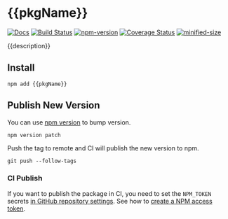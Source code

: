 # {{pkgName}}

[![Docs](https://img.shields.io/badge/Docs-read-%23fdf9f5)](https://{{author}}.github.io/{{repoName}})
[![Build Status](https://github.com/{{author}}/{{repoName}}/actions/workflows/build.yml/badge.svg)](https://github.com/{{author}}/{{repoName}}/actions/workflows/build.yml)
[![npm-version](https://img.shields.io/npm/v/{{pkgName}}.svg)](https://www.npmjs.com/package/{{pkgName}})
[![Coverage Status](https://img.shields.io/coverallsCoverage/github/{{author}}/{{repoName}})](https://coveralls.io/github/{{author}}/{{repoName}})
[![minified-size](https://img.shields.io/bundlephobia/minzip/{{pkgName}})](https://bundlephobia.com/package/{{pkgName}})

{{description}}

## Install

```
npm add {{pkgName}}
```

## Publish New Version

You can use [npm version](https://docs.npmjs.com/cli/v10/commands/npm-version) to bump version.

```
npm version patch
```

Push the tag to remote and CI will publish the new version to npm.

```
git push --follow-tags
```

### CI Publish

If you want to publish the package in CI, you need to set the `NPM_TOKEN` secrets [in GitHub repository settings](https://docs.github.com/en/actions/security-for-github-actions/security-guides/using-secrets-in-github-actions#creating-secrets-for-a-repository). See how to [create a NPM access token](https://docs.npmjs.com/creating-and-viewing-access-tokens).
